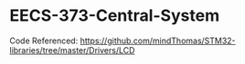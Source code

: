 # EECS-373-Central-System

Code Referenced:
https://github.com/mindThomas/STM32-libraries/tree/master/Drivers/LCD
